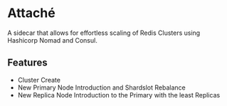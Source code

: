 # Attaché
A sidecar that allows for effortless scaling of Redis Clusters using Hashicorp
Nomad and Consul.

## Features
- Cluster Create
- New Primary Node Introduction and Shardslot Rebalance
- New Replica Node Introduction to the Primary with the least Replicas